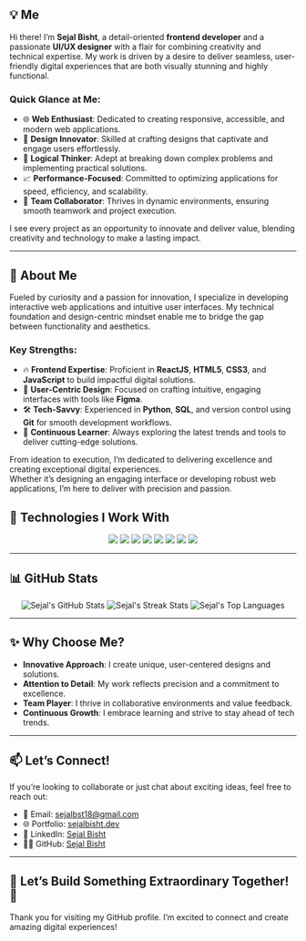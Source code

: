 ## 💡 Me  

Hi there! I’m **Sejal Bisht**, a detail-oriented **frontend developer** and a passionate **UI/UX designer** with a flair for combining creativity and technical expertise. My work is driven by a desire to deliver seamless, user-friendly digital experiences that are both visually stunning and highly functional.  

### Quick Glance at Me:  
- 🌐 **Web Enthusiast**: Dedicated to creating responsive, accessible, and modern web applications.  
- 🎨 **Design Innovator**: Skilled at crafting designs that captivate and engage users effortlessly.  
- 🧠 **Logical Thinker**: Adept at breaking down complex problems and implementing practical solutions.  
- 📈 **Performance-Focused**: Committed to optimizing applications for speed, efficiency, and scalability.  
- 🤝 **Team Collaborator**: Thrives in dynamic environments, ensuring smooth teamwork and project execution.  

I see every project as an opportunity to innovate and deliver value, blending creativity and technology to make a lasting impact.  

---

## 🌟 About Me  

Fueled by curiosity and a passion for innovation, I specialize in developing interactive web applications and intuitive user interfaces. My technical foundation and design-centric mindset enable me to bridge the gap between functionality and aesthetics.  

### Key Strengths:  
- 🔥 **Frontend Expertise**: Proficient in **ReactJS**, **HTML5**, **CSS3**, and **JavaScript** to build impactful digital solutions.  
- 🎨 **User-Centric Design**: Focused on crafting intuitive, engaging interfaces with tools like **Figma**.  
- 🛠️ **Tech-Savvy**: Experienced in **Python**, **SQL**, and version control using **Git** for smooth development workflows.  
- 🚀 **Continuous Learner**: Always exploring the latest trends and tools to deliver cutting-edge solutions.  

From ideation to execution, I’m dedicated to delivering excellence and creating exceptional digital experiences.  
Whether it’s designing an engaging interface or developing robust web applications, I’m here to deliver with precision and passion.  

## 🏅 Technologies I Work With  

<div align="center">  
  <img src="https://img.shields.io/badge/HTML5-%23E34F26.svg?style=for-the-badge&logo=html5&logoColor=white" />  
  <img src="https://img.shields.io/badge/CSS3-%231572B6.svg?style=for-the-badge&logo=css3&logoColor=white" />  
  <img src="https://img.shields.io/badge/JavaScript-%23F7DF1E.svg?style=for-the-badge&logo=javascript&logoColor=black" />  
  <img src="https://img.shields.io/badge/ReactJS-%2361DAFB.svg?style=for-the-badge&logo=react&logoColor=black" />  
  <img src="https://img.shields.io/badge/Python-%233776AB.svg?style=for-the-badge&logo=python&logoColor=white" />  
  <img src="https://img.shields.io/badge/MySQL-%234479A1.svg?style=for-the-badge&logo=mysql&logoColor=white" />  
  <img src="https://img.shields.io/badge/Figma-%23F24E1E.svg?style=for-the-badge&logo=figma&logoColor=white" />  
  <img src="https://img.shields.io/badge/Git-%23F05032.svg?style=for-the-badge&logo=git&logoColor=white" />  
</div>  

---

## 📊 GitHub Stats  

<div align="center">
  <img src="https://github-readme-stats.vercel.app/api?username=Sejal-bisht&show_icons=true&theme=radical" alt="Sejal's GitHub Stats" />
  <img src="https://github-readme-streak-stats.herokuapp.com?user=Sejal-bisht&theme=radical" alt="Sejal's Streak Stats" />
  <img src="https://github-readme-stats.vercel.app/api/top-langs/?username=Sejal-bisht&layout=compact&theme=radical" alt="Sejal's Top Languages" />
</div>  

---

## ✨ Why Choose Me?  

- **Innovative Approach**: I create unique, user-centered designs and solutions.  
- **Attention to Detail**: My work reflects precision and a commitment to excellence.  
- **Team Player**: I thrive in collaborative environments and value feedback.  
- **Continuous Growth**: I embrace learning and strive to stay ahead of tech trends.  

---

## 📫 Let’s Connect!  

If you’re looking to collaborate or just chat about exciting ideas, feel free to reach out:  

- 📧 Email: [sejalbst18@gmail.com](mailto:sejalbst18@gmail.com)  
- 🌐 Portfolio: [sejalbisht.dev](https://sejalbisht.dev)  
- 🔗 LinkedIn: [Sejal Bisht](https://www.linkedin.com/in/sejal-bisht-70430b23a/)  
- 👨‍💻 GitHub: [Sejal Bisht](https://github.com/Sejal-bisht)  

---

## 🚀 Let’s Build Something Extraordinary Together! 🌌  

Thank you for visiting my GitHub profile. I’m excited to connect and create amazing digital experiences!  










